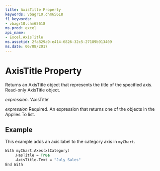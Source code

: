 ```yaml
---
title: AxisTitle Property
keywords: vbagr10.chm65618
f1_keywords:
- vbagr10.chm65618
ms.prod: excel
api_name:
- Excel.AxisTitle
ms.assetid: 2fa829a9-e414-6826-32c5-27189b913409
ms.date: 06/08/2017
---
```



# AxisTitle Property

Returns an AxisTitle object that represents the title of the specified axis. Read-only AxisTitle object.

 _expression_. 'AxisTitle'

 _expression_ Required. An expression that returns one of the objects in the Applies To list.


## Example

This example adds an axis label to the category axis in  `myChart`.


```vb
With myChart.Axes(xlCategory) 
    .HasTitle = True 
    .AxisTitle.Text = "July Sales" 
End With
```


